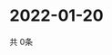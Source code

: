 # 2022-01-20
  共 0条

  <!-- BEGIN -->
  <!-- 最后更新时间Thu Jan 20 2022 22:03:25 GMT+0000 (Coordinated Universal Time) -->
  
  <!-- END -->
  
  